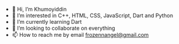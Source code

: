 - 👋 Hi, I’m Khumoyiddin
- 👀 I’m interested in C++, HTML, CSS, JavaScript, Dart and Python
- 🌱 I’m currently learning Dart
- 💞️ I’m looking to collaborate on everything
- 📫 How to reach me by email frozennangel@gmail.com
